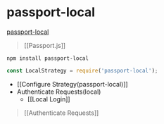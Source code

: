 # passport-local
[passport-local](https://www.passportjs.org/packages/passport-local/)

>[[Passport.js]]

```shell
npm install passport-local
```
```js
const LocalStrategy = require('passport-local');
```
- [[Configure Strategy(passport-local)]]
- Authenticate Requests(local)
	- [[Local Login]]

>[[Authenticate Requests]]
